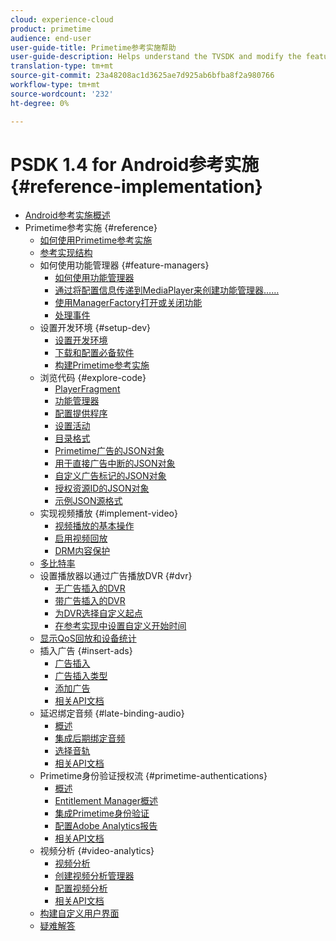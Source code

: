 ```yaml
---
cloud: experience-cloud
product: primetime
audience: end-user
user-guide-title: Primetime参考实施帮助
user-guide-description: Helps understand the TVSDK and modify the feature managers to customize your personal player.
translation-type: tm+mt
source-git-commit: 23a48208ac1d3625ae7d925ab6bfba8f2a980766
workflow-type: tm+mt
source-wordcount: '232'
ht-degree: 0%

---
```



# PSDK 1.4 for Android参考实施 {#reference-implementation}

+ [Android参考实施概述](home.md)
+ Primetime参考实施 {#reference}
   + [如何使用Primetime参考实施](ref-implementation/how-to-use-ref-player.md)
   + [参考实现结构](ref-implementation/ref-player-structure.md)
   + 如何使用功能管理器 {#feature-managers}
      + [如何使用功能管理器](ref-implementation/using-feature-managers/how-to-use-feature-managers.md)
      + [通过将配置信息传递到MediaPlayer来创建功能管理器……](ref-implementation/using-feature-managers/creating-feature-managers.md)
      + [使用ManagerFactory打开或关闭功能](ref-implementation/using-feature-managers/turning-features-on-off.md)
      + [处理事件](ref-implementation/using-feature-managers/handling-events.md)
   + 设置开发环境 {#setup-dev}
      + [设置开发环境](set-up-dev-environment/set-up-dev-environment-overview.md)
      + [下载和配置必备软件](set-up-dev-environment/download-prereqs-android.md)
      + [构建Primetime参考实施](set-up-dev-environment/install-the-ref-player-project.md)
   + 浏览代码 {#explore-code}
      + [PlayerFragment](set-up-dev-environment/exploring-code/player-fragment.md)
      + [功能管理器](set-up-dev-environment/exploring-code/about-psdk-feature-managers.md)
      + [配置提供程序](set-up-dev-environment/exploring-code/config-provider.md)
      + [设置活动](set-up-dev-environment/exploring-code/settings-activity.md)
      + [目录格式](set-up-dev-environment/exploring-code/catalog-format.md)
      + [Primetime广告的JSON对象](set-up-dev-environment/exploring-code/json-pt-ads.md)
      + [用于直接广告中断的JSON对象](set-up-dev-environment/exploring-code/json-direct-ad-breaks.md)
      + [自定义广告标记的JSON对象](set-up-dev-environment/exploring-code/json-custom-ad-markers.md)
      + [授权资源ID的JSON对象](set-up-dev-environment/exploring-code/json-entitlement-resource-id.md)
      + [示例JSON源格式](set-up-dev-environment/exploring-code/example-json-feed-format.md)
   + 实现视频播放 {#implement-video}
      + [视频播放的基本操作](implement-video-playback/video-playback.md)
      + [启用视频回放](implement-video-playback/enable-video-playback.md)
      + [DRM内容保护](implement-video-playback/content-protection.md)
   + [多比特率](implement-video-playback/mbr.md)
   + 设置播放器以通过广告播放DVR {#dvr}
      + [无广告插入的DVR](implement-video-playback/dvr/dvr-without-ad-insertion.md)
      + [带广告插入的DVR](implement-video-playback/dvr/dvr-with-ad-insertion.md)
      + [为DVR选择自定义起点](implement-video-playback/dvr/dvr-custom-start-point.md)
      + [在参考实现中设置自定义开始时间](implement-video-playback/dvr/set-custom-start-time-dvr.md)
   + [显示QoS回放和设备统计](implement-video-playback/qos-statistics.md)
   + 插入广告 {#insert-ads}
      + [广告插入](insert-ads/ad-insertion.md)
      + [广告插入类型](insert-ads/ad-insertion-types.md)
      + [添加广告](insert-ads/add-advertising.md)
      + [相关API文档](insert-ads/aps-callbacks-ad-insertion.md)
   + 延迟绑定音频 {#late-binding-audio}
      + [概述](late-binding-audio/late-binding-audio-overview.md)
      + [集成后期绑定音频](late-binding-audio/aa-enable.md)
      + [选择音轨](late-binding-audio/select-audio-tracks.md)
      + [相关API文档](late-binding-audio/aa-api-callbacks.md)
   + Primetime身份验证授权流 {#primetime-authentications}
      + [概述](paytvpass-entitlement/paytvpass-entitlement-overview.md)
      + [Entitlement Manager概述](paytvpass-entitlement/entitlement-overvivew.md)
      + [集成Primetime身份验证](paytvpass-entitlement/integrate-pass.md)
      + [配置Adobe Analytics报告](paytvpass-entitlement/pass-analytics-setup.md)
      + [相关API文档](paytvpass-entitlement/pass-apis-callbacks.md)
   + 视频分析 {#video-analytics}
      + [视频分析](video-analytics/video-analytics-overview.md)
      + [创建视频分析管理器](video-analytics/create-video-analytics-manager.md)
      + [配置视频分析](video-analytics/configure-video-analytics-manager.md)
      + [相关API文档](video-analytics/va-apis-callbacks.md)
   + [构建自定义用户界面](build-custom-ui.md)
   + [疑难解答](troubleshooting.md)
